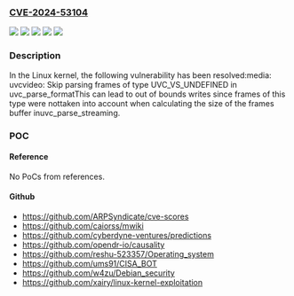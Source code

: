 ### [CVE-2024-53104](https://cve.mitre.org/cgi-bin/cvename.cgi?name=CVE-2024-53104)
![](https://img.shields.io/static/v1?label=Product&message=Linux&color=blue)
![](https://img.shields.io/static/v1?label=Version&message=&color=brightgreen)
![](https://img.shields.io/static/v1?label=Version&message=2.6.26%20&color=brightgreen)
![](https://img.shields.io/static/v1?label=Version&message=c0efd232929c2cd87238de2cccdaf4e845be5b0c%20&color=brightgreen)
![](https://img.shields.io/static/v1?label=Vulnerability&message=n%2Fa&color=blue)

### Description

In the Linux kernel, the following vulnerability has been resolved:media: uvcvideo: Skip parsing frames of type UVC_VS_UNDEFINED in uvc_parse_formatThis can lead to out of bounds writes since frames of this type were nottaken into account when calculating the size of the frames buffer inuvc_parse_streaming.

### POC

#### Reference
No PoCs from references.

#### Github
- https://github.com/ARPSyndicate/cve-scores
- https://github.com/caiorss/mwiki
- https://github.com/cyberdyne-ventures/predictions
- https://github.com/opendr-io/causality
- https://github.com/reshu-523357/Operating_system
- https://github.com/ums91/CISA_BOT
- https://github.com/w4zu/Debian_security
- https://github.com/xairy/linux-kernel-exploitation

